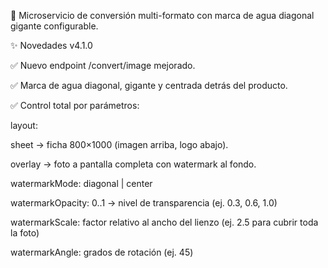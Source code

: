 🚀 Microservicio de conversión multi-formato con marca de agua diagonal gigante configurable.

✨ Novedades v4.1.0

✅ Nuevo endpoint /convert/image mejorado.

✅ Marca de agua diagonal, gigante y centrada detrás del producto.

✅ Control total por parámetros:

layout:

sheet → ficha 800×1000 (imagen arriba, logo abajo).

overlay → foto a pantalla completa con watermark al fondo.

watermarkMode: diagonal | center

watermarkOpacity: 0..1 → nivel de transparencia (ej. 0.3, 0.6, 1.0)

watermarkScale: factor relativo al ancho del lienzo (ej. 2.5 para cubrir toda la foto)

watermarkAngle: grados de rotación (ej. 45)
